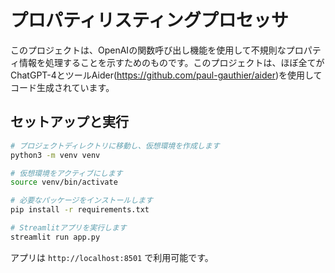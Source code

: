 # プロパティリスティングプロセッサ

このプロジェクトは、OpenAIの関数呼び出し機能を使用して不規則なプロパティ情報を処理することを示すためのものです。このプロジェクトは、ほぼ全てがChatGPT-4とツールAider(https://github.com/paul-gauthier/aider)を使用してコード生成されています。

## セットアップと実行

```bash
# プロジェクトディレクトリに移動し、仮想環境を作成します
python3 -m venv venv

# 仮想環境をアクティブにします
source venv/bin/activate

# 必要なパッケージをインストールします
pip install -r requirements.txt

# Streamlitアプリを実行します
streamlit run app.py
```

アプリは `http://localhost:8501` で利用可能です。
